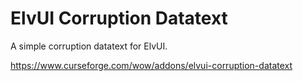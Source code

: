 # ElvUI Corruption Datatext
A simple corruption datatext for ElvUI.

https://www.curseforge.com/wow/addons/elvui-corruption-datatext
